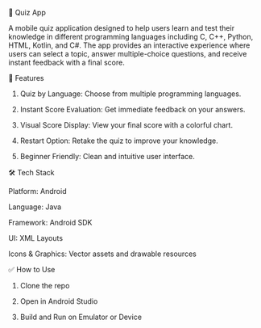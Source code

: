 📱 Quiz App

A mobile quiz application designed to help users learn and test their knowledge in different programming languages including C, C++, Python, HTML, Kotlin, and C#. The app provides an interactive experience where users can select a topic, answer multiple-choice questions, and receive instant feedback with a final score.


🚀 Features

1. Quiz by Language: Choose from multiple programming languages.

2. Instant Score Evaluation: Get immediate feedback on your answers.

3. Visual Score Display: View your final score with a colorful chart.

4. Restart Option: Retake the quiz to improve your knowledge.

5. Beginner Friendly: Clean and intuitive user interface.



🛠️ Tech Stack

  Platform: Android

  Language: Java

  Framework: Android SDK

  UI: XML Layouts

  Icons & Graphics: Vector assets and drawable resources


✅ How to Use

1. Clone the repo

2. Open in Android Studio

3. Build and Run on Emulator or Device

